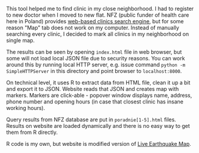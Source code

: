 This tool helped me to find clinic in my close neighborhood. I had to register to new doctor when I moved to new flat. NFZ (public funder of health care here in Poland) provides [web-based clinics search engine](https://zip.nfz.gov.pl/GSL/GSL/POZ), but for some reason "Map" tab does not work on my computer. Instead of manually searching every clinic, I decided to mark all clinics in my neighborhood on single map.

The results can be seen by opening `index.html` file in web browser, but some will not load local JSON file due to security reasons. You can work around this by running local HTTP server, e.g. issue command `python -m SimpleHTTPServer` in this directory and point browser to `localhost:8000`.

On technical level, it uses R to extract data from HTML file, clean it up a bit and export it to JSON. Website reads that JSON and creates map with markers. Markers are click-able - popover window displays name, address, phone number and opening hours (in case that closest clinic has insane working hours).

Query results from NFZ database are put in `poradnie[1-5].html` files. Results on website are loaded dynamically and there is no easy way to get them from R directly.

R code is my own, but website is modified version of [Live Earthquake Map](http://r-video-tutorial.blogspot.com/2015/05/live-earthquake-map-with-shiny-and.html).
